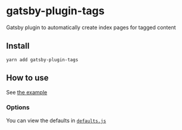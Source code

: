 # gatsby-plugin-tags

Gatsby plugin to automatically create index pages for tagged content

## Install

`yarn add gatsby-plugin-tags`

## How to use

See [the example](https://github.com/rmcfadzean/gatsby-pantry/tree/master/examples/starter-blog#readme)

### Options

You can view the defaults in [`defaults.js`](https://github.com/rmcfadzean/gatsby-pantry/blob/master/packages/gatsby-plugin-tags/src/defaults.js)
